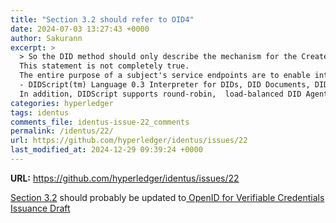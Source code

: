 ```yaml
---
title: "Section 3.2 should refer to OID4"
date: 2024-07-03 13:27:43 +0000
author: Sakurann
excerpt: >
  > So the DID method should only describe the mechanism for the Create, Resolve, Update and Deactivate operations and nothing about the actual identity of the entity.  
  This statement is not completely true.  
  The entire purpose of a subject's service endpoints are to enable interaction with the underlying entity (addressable by its DID). In Web 7.0, DIDScript(tm) exploits this concept:
  - DIDScript(tm) Language 0.3 Interpreter for DIDs, DID Documents, DID Agent Clusters, and DID Objects (https://youtu.be/mf0aKLvJoCw)  
  In addition, DIDScript supports round-robin,  load-balanced DID Agent Clusters.
categories: hyperledger
tags: identus
comments_file: identus-issue-22_comments
permalink: /identus/22/
url: https://github.com/hyperledger/identus/issues/22
last_modified_at: 2024-12-29 09:39:24 +0000
---
```



**URL:** https://github.com/hyperledger/identus/issues/22

[Section 3.2](https://w3c-ccg.github.io/vp-request-spec/#oidc-credential-provider) should probably be updated to[ OpenID for Verifiable Credentials Issuance Draft](https://openid.net/specs/openid-4-verifiable-credential-issuance-1_0.html)